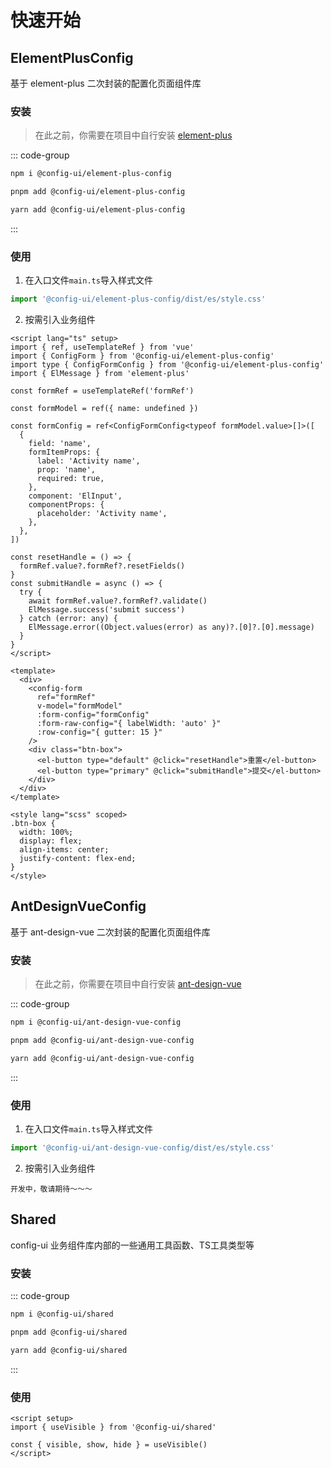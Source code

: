 # 快速开始

## ElementPlusConfig

基于 element-plus 二次封装的配置化页面组件库

### 安装

> 在此之前，你需要在项目中自行安装 [element-plus](https://element-plus.org/zh-CN/guide/installation.html)

::: code-group
```bash [npm]
npm i @config-ui/element-plus-config
```
```bash [pnpm]
pnpm add @config-ui/element-plus-config
```
```bash [yarn]
yarn add @config-ui/element-plus-config
```
:::

### 使用

1. 在入口文件`main.ts`导入样式文件

```typescript
import '@config-ui/element-plus-config/dist/es/style.css'
```

2. 按需引入业务组件

```vue
<script lang="ts" setup>
import { ref, useTemplateRef } from 'vue'
import { ConfigForm } from '@config-ui/element-plus-config'
import type { ConfigFormConfig } from '@config-ui/element-plus-config'
import { ElMessage } from 'element-plus'

const formRef = useTemplateRef('formRef')

const formModel = ref({ name: undefined })

const formConfig = ref<ConfigFormConfig<typeof formModel.value>[]>([
  {
    field: 'name',
    formItemProps: {
      label: 'Activity name',
      prop: 'name',
      required: true,
    },
    component: 'ElInput',
    componentProps: {
      placeholder: 'Activity name',
    },
  },
])

const resetHandle = () => {
  formRef.value?.formRef?.resetFields()
}
const submitHandle = async () => {
  try {
    await formRef.value?.formRef?.validate()
    ElMessage.success('submit success')
  } catch (error: any) {
    ElMessage.error((Object.values(error) as any)?.[0]?.[0].message)
  }
}
</script>

<template>
  <div>
    <config-form
      ref="formRef"
      v-model="formModel"
      :form-config="formConfig"
      :form-raw-config="{ labelWidth: 'auto' }"
      :row-config="{ gutter: 15 }"
    />
    <div class="btn-box">
      <el-button type="default" @click="resetHandle">重置</el-button>
      <el-button type="primary" @click="submitHandle">提交</el-button>
    </div>
  </div>
</template>

<style lang="scss" scoped>
.btn-box {
  width: 100%;
  display: flex;
  align-items: center;
  justify-content: flex-end;
}
</style>
```


## AntDesignVueConfig

基于 ant-design-vue 二次封装的配置化页面组件库

### 安装

> 在此之前，你需要在项目中自行安装 [ant-design-vue](https://www.antdv.com/docs/vue/introduce-cn#%E5%AE%89%E8%A3%85)

::: code-group
```bash [npm]
npm i @config-ui/ant-design-vue-config
```
```bash [pnpm]
pnpm add @config-ui/ant-design-vue-config
```
```bash [yarn]
yarn add @config-ui/ant-design-vue-config
```
:::

### 使用

1. 在入口文件`main.ts`导入样式文件

```typescript
import '@config-ui/ant-design-vue-config/dist/es/style.css'
```

2. 按需引入业务组件

```vue
开发中，敬请期待～～～
```

## Shared

config-ui 业务组件库内部的一些通用工具函数、TS工具类型等

### 安装
::: code-group
```bash [npm]
npm i @config-ui/shared
```
```bash [pnpm]
pnpm add @config-ui/shared
```
```bash [yarn]
yarn add @config-ui/shared
```
:::

### 使用

```vue
<script setup>
import { useVisible } from '@config-ui/shared'

const { visible, show, hide } = useVisible()
</script>
```
